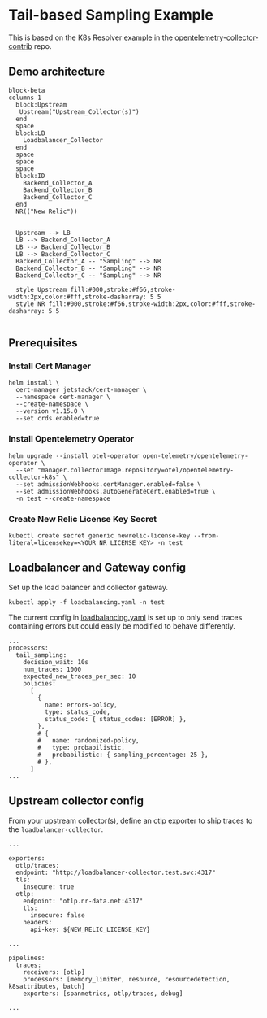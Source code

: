 # Tail-based Sampling Example

This is based on the K8s Resolver [example](https://github.com/open-telemetry/opentelemetry-collector-contrib/blob/main/exporter/loadbalancingexporter/example/k8s-resolver/README.md) in the [opentelemetry-collector-contrib](https://github.com/open-telemetry/opentelemetry-collector-contrib) repo.

## Demo architecture

```mermaid
block-beta
columns 1
  block:Upstream
   Upstream("Upstream_Collector(s)")
  end
  space
  block:LB
    Loadbalancer_Collector
  end
  space
  space
  space
  block:ID
    Backend_Collector_A
    Backend_Collector_B
    Backend_Collector_C
  end
  NR(("New Relic"))

  
  Upstream --> LB
  LB --> Backend_Collector_A
  LB --> Backend_Collector_B
  LB --> Backend_Collector_C
  Backend_Collector_A -- "Sampling" --> NR
  Backend_Collector_B -- "Sampling" --> NR
  Backend_Collector_C -- "Sampling" --> NR

  style Upstream fill:#000,stroke:#f66,stroke-width:2px,color:#fff,stroke-dasharray: 5 5
  style NR fill:#000,stroke:#f66,stroke-width:2px,color:#fff,stroke-dasharray: 5 5
  
```

## Prerequisites

### Install Cert Manager
```
helm install \
  cert-manager jetstack/cert-manager \
  --namespace cert-manager \
  --create-namespace \
  --version v1.15.0 \
  --set crds.enabled=true
```

### Install Opentelemetry Operator
```
helm upgrade --install otel-operator open-telemetry/opentelemetry-operator \
  --set "manager.collectorImage.repository=otel/opentelemetry-collector-k8s" \
  --set admissionWebhooks.certManager.enabled=false \
  --set admissionWebhooks.autoGenerateCert.enabled=true \
  -n test --create-namespace
```

### Create New Relic License Key Secret

```
kubectl create secret generic newrelic-license-key --from-literal=licensekey=<YOUR NR LICENSE KEY> -n test
```

## Loadbalancer and Gateway config

Set up the load balancer and collector gateway.

```
kubectl apply -f loadbalancing.yaml -n test
```

The current config in [loadbalancing.yaml](./loadbalancing.yaml) is set up to only send traces containing errors but could easily be modified to behave differently.

```
...
processors:
  tail_sampling:
    decision_wait: 10s
    num_traces: 1000
    expected_new_traces_per_sec: 10
    policies:
      [
        {
          name: errors-policy,
          type: status_code,
          status_code: { status_codes: [ERROR] },
        },
        # {
        #   name: randomized-policy,
        #   type: probabilistic,
        #   probabilistic: { sampling_percentage: 25 },
        # },
      ]
...
```

## Upstream collector config

From your upstream collector(s), define an otlp exporter to ship traces to the `loadbalancer-collector`.

```
...

exporters:
  otlp/traces:
  endpoint: "http://loadbalancer-collector.test.svc:4317"
  tls:
    insecure: true
  otlp:
    endpoint: "otlp.nr-data.net:4317"
    tls:
      insecure: false
    headers:
      api-key: ${NEW_RELIC_LICENSE_KEY}

...

pipelines:
  traces:
    receivers: [otlp]
    processors: [memory_limiter, resource, resourcedetection, k8sattributes, batch]
    exporters: [spanmetrics, otlp/traces, debug]

...
```